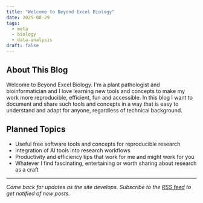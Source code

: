 ```yaml
---
title: "Welcome to Beyond Excel Biology"
date: 2025-08-29
tags:
  - meta
  - biology
  - data-analysis
draft: false
---
```


## About This Blog

Welcome to Beyond Excel Biology. I'm a plant pathologist and bioinformatician and I love learning new tools and concepts to make my work more reproducible, efficient, fun and accessible. In this blog I want to document and share such tools and concepts in a way that is easy to understand and adapt for anyone, regardless of technical background.

<!--more-->
## Planned Topics
- Useful free software tools and concepts for reproducible research
- Integration of AI tools into research workflows
- Productivity and efficiency tips that work for me and might work for you
- Whatever I find fascinating, entertaining or worth sharing about research as a craft

---
*Come back for updates as the site develops. Subscribe to the [RSS feed](https://simeross.github.io/Beyond-Excel-Biology/feed.xml) to get notified of new posts.*